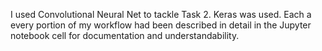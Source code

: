 I used Convolutional Neural Net to tackle Task 2.
Keras was used.
Each a every portion of my workflow had been described in detail in the Jupyter notebook cell for documentation and understandability.
